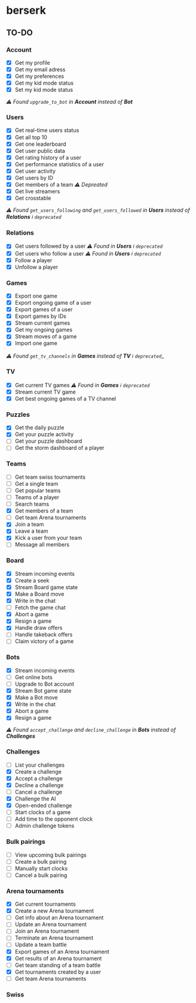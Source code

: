 # berserk
## TO-DO
### Account
- [x] Get my profile
- [x] Get my email adress
- [x] Get my preferences
- [x] Get my kid mode status
- [x] Set my kid mode status

_:warning: Found `upgrade_to_bot` in **Account** instead of **Bot**_

### Users
- [x] Get real-time users status
- [x] Get all top 10
- [x] Get one leaderboard
- [x] Get user public data
- [x] Get rating history of a user
- [x] Get performance statistics of a user
- [x] Get user activity
- [x] Get users by ID
- [x] Get members of a team *:warning: Depreated*
- [x] Get live streamers
- [x] Get crosstable

_:warning: Found `get_users_following` and `get_users_followed` in **Users** instead of **Relations** :information_source: `deprecated`_

### Relations
- [x] Get users followed by a user _:warning: Found in **Users** :information_source: `deprecated`_
- [x] Get users who follow a user _:warning: Found in **Users** :information_source: `deprecated`_
- [x] Follow a player
- [x] Unfollow a player

### Games
- [x] Export one game
- [x] Export ongoing game of a user
- [x] Export games of a user
- [x] Export games by IDs
- [x] Stream current games
- [x] Get my ongoing games
- [x] Stream moves of a game
- [x] Import one game

_:warning: Found `get_tv_channels` in **Games** instead of **TV** :information_source: `deprecated`__

### TV
- [x] Get current TV games _:warning: Found in **Games** :information_source: `deprecated`_
- [x] Stream current TV game
- [x] Get best ongoing games of a TV channel

### Puzzles
- [x] Get the daily puzzle
- [x] Get your puzzle activity
- [ ] Get your puzzle dashboard
- [ ] Get the storm dashboard of a player

### Teams
- [ ] Get team swiss tournaments
- [ ] Get a single team
- [ ] Get popular teams
- [ ] Teams of a player
- [ ] Search teams
- [x] Get members of a team
- [ ] Get team Arena tournaments
- [x] Join a team
- [x] Leave a team
- [x] Kick a user from your team
- [ ] Message all members

### Board
- [x] Stream incoming events
- [x] Create a seek
- [x] Stream Board game state
- [x] Make a Board move
- [x] Write in the chat
- [ ] Fetch the game chat
- [x] Abort a game
- [x] Resign a game
- [x] Handle draw offers
- [ ] Handle takeback offers
- [ ] Claim victory of a game

### Bots
- [x] Stream incoming events
- [ ] Get online bots
- [ ] Upgrade to Bot account
- [x] Stream Bot game state
- [x] Make a Bot move
- [x] Write in the chat
- [x] Abort a game
- [x] Resign a game

_:warning: Found `accept_challenge` and `decline_challenge` in **Bots** instead of **Challenges**_

### Challenges
- [ ] List your challenges
- [x] Create a challenge
- [x] Accept a challenge
- [x] Decline a challenge
- [ ] Cancel a challenge
- [x] Challenge the AI
- [x] Open-ended challenge
- [ ] Start clocks of a game
- [ ] Add time to the opponent clock
- [ ] Admin challenge tokens

### Bulk pairings
- [ ] View upcoming bulk pairings
- [ ] Create a bulk pairing
- [ ] Manually start clocks
- [ ] Cancel a bulk pairing

### Arena tournaments
- [x] Get current tournaments
- [x] Create a new Arena tournament
- [ ] Get info about an Arena tournament
- [ ] Update an Arena tournament
- [ ] Join an Arena tournament
- [ ] Terminate an Arena tournament
- [ ] Update a team battle
- [x] Export games of an Arena tournament
- [x] Get results of an Arena tournament
- [ ] Get team standing of a team battle
- [x] Get tournaments created by a user
- [ ] Get team Arena tournaments

### Swiss
